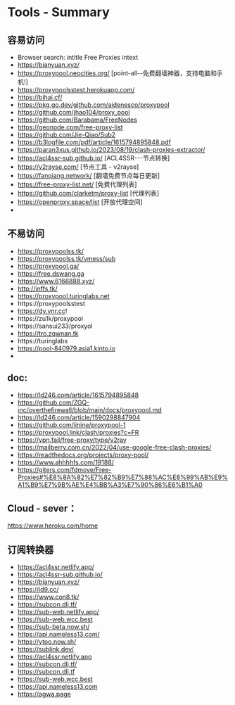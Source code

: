 # Tools  - Summary 
 ## 容易访问
  * Browser search: intitle Free Proxies intext
  * https://bianyuan.xyz/
  * https://proxypool.neocities.org/ [point-all--免费翻墙神器，支持电脑和手机!]
  * https://proxypoolsstest.herokuapp.com/
  * https://bihai.cf/
  * https://pkg.go.dev/github.com/aidenesco/proxypool
  * https://github.com/jhao104/proxy_pool
  * https://github.com/Barabama/FreeNodes
  * https://geonode.com/free-proxy-list
  * https://github.com/Jie-Qiao/Sub2
  * https://b3logfile.com/pdf/article/1615794895848.pdf
  * https://paran3xus.github.io/2023/08/19/clash-proxies-extractor/
  * https://acl4ssr-sub.github.io/     [ACL4SSR---节点转换]
  * https://v2rayse.com/     [节点工具 - v2rayse]
  * https://fanqiang.network/  [翻墙免费节点每日更新]
  * https://free-proxy-list.net/     [免费代理列表]
  * https://github.com/clarketm/proxy-list    [代理列表]
  * https://openproxy.space/list    [开放代理空间]
  * 
 ## 不易访问          
  * https://proxypoolss.tk/
  * https://proxypoolss.tk/vmess/sub
  * https://proxypool.ga/
  * https://free.dswang.ga
  * https://www.6166888.xyz/
  * http://inffs.tk/
  * https://proxypool.turinglabs.net
  * https://proxypoolsstest
  * https://dy.vnr.cc!
  * https://zu1k/proxypool
  * https://sansui233/proxyol
  * https://tro.zqwnan.tk
  * https://turinglabs
  * https://pool-840979.asia1.kinto.io
  * 
## doc:
 * https://ld246.com/article/1615794895848
 * https://github.com/ZGQ-inc/overthefirewall/blob/main/docs/proxypool.md
 * https://ld246.com/article/1590298847904
 * https://github.com/iinine/proxypool-1
 * https://proxypool.link/clash/proxies?c=FR
 * https://vpn.fail/free-proxy/type/v2ray 
 * https://mailberry.com.cn/2022/04/use-google-free-clash-proxies/
 * https://readthedocs.org/projects/proxy-pool/
 * https://www.ahhhhfs.com/19188/
 * https://giters.com/fdmove/Free-Proxies#%E8%8A%82%E7%82%B9%E7%88%AC%E8%99%AB%E9%A1%B9%E7%9B%AE%E4%BB%A3%E7%90%86%E6%B1%A0

## Cloud - sever：
https://www.heroku.com/home


## 订阅转换器
 * https://acl4ssr.netlify.app/
 * https://acl4ssr-sub.github.io/
 * https://bianyuan.xyz/
 * https://id9.cc/
 * https://www.con8.tk/
 * https://subcon.dlj.tf/
 * https://sub-web.netlify.app/
 * https://sub-web.wcc.best
 * https://sub-beta.now.sh/
 * https://api.nameless13.com/
 * https://ytoo.now.sh/
 * https://sublink.dev/
 * https://acl4ssr.netlify.app
 * https://subcon.dlj.tf/
 * https://subcon.dlj.tf
 * https://sub-web.wcc.best
 * https://api.nameless13.com
 * https://agwa.page






